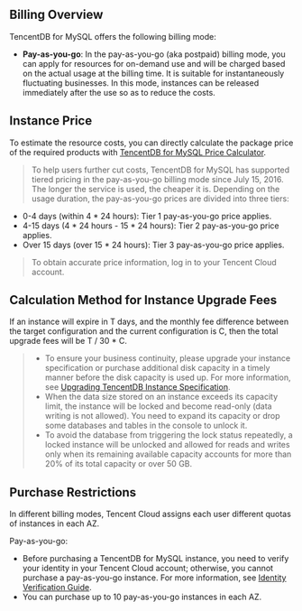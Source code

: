 
## Billing Overview
TencentDB for MySQL offers the following billing mode:  
- **Pay-as-you-go**: In the pay-as-you-go (aka postpaid) billing mode, you can apply for resources for on-demand use and will be charged based on the actual usage at the billing time. It is suitable for instantaneously fluctuating businesses. In this mode, instances can be released immediately after the use so as to reduce the costs.


## Instance Price
To estimate the resource costs, you can directly calculate the package price of the required products with [TencentDB for MySQL Price Calculator](https://buy.cloud.tencent.com/price/cdb/).

>To help users further cut costs, TencentDB for MySQL has supported tiered pricing in the pay-as-you-go billing mode since July 15, 2016. The longer the service is used, the cheaper it is. Depending on the usage duration, the pay-as-you-go prices are divided into three tiers:
 - 0-4 days (within 4 * 24 hours): Tier 1 pay-as-you-go price applies.
 - 4-15 days (4 * 24 hours - 15 * 24 hours): Tier 2 pay-as-you-go price applies.
 - Over 15 days (over 15 * 24 hours): Tier 3 pay-as-you-go price applies.
 >
 >To obtain accurate price information, log in to your Tencent Cloud account.

## Calculation Method for Instance Upgrade Fees
If an instance will expire in T days, and the monthly fee difference between the target configuration and the current configuration is C, then the total upgrade fees will be T / 30 * C.


>- To ensure your business continuity, please upgrade your instance specification or purchase additional disk capacity in a timely manner before the disk capacity is used up. For more information, see [Upgrading TencentDB Instance Specification](https://intl.cloud.tencent.com/document/product/236/19707).
>- When the data size stored on an instance exceeds its capacity limit, the instance will be locked and become read-only (data writing is not allowed). You need to expand its capacity or drop some databases and tables in the console to unlock it.
>- To avoid the database from triggering the lock status repeatedly, a locked instance will be unlocked and allowed for reads and writes only when its remaining available capacity accounts for more than 20% of its total capacity or over 50 GB.


## Purchase Restrictions
In different billing modes, Tencent Cloud assigns each user different quotas of instances in each AZ.

Pay-as-you-go:
 - Before purchasing a TencentDB for MySQL instance, you need to verify your identity in your Tencent Cloud account; otherwise, you cannot purchase a pay-as-you-go instance. For more information, see [Identity Verification Guide](http://intl.cloud.tencent.com/document/product/378/3629).
 - You can purchase up to 10 pay-as-you-go instances in each AZ.


